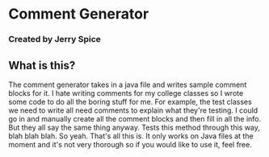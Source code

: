 # Comment Generator
### Created by Jerry Spice 
## What is this?
The comment generator takes in a java file and writes sample comment blocks for it. I hate writing comments for my college classes so I wrote some code to do all the boring stuff for me.
For example, the test classes we need to write all need comments to explain what they're testing. I could go in and manually create all the comment blocks and then fill in all the info.
But they all say the same thing anyway. Tests this method through this way, blah blah blah. 
So yeah. That's all this is. 
It only works on Java files at the moment and it's not very thorough so if you would like to use it, feel free. 
